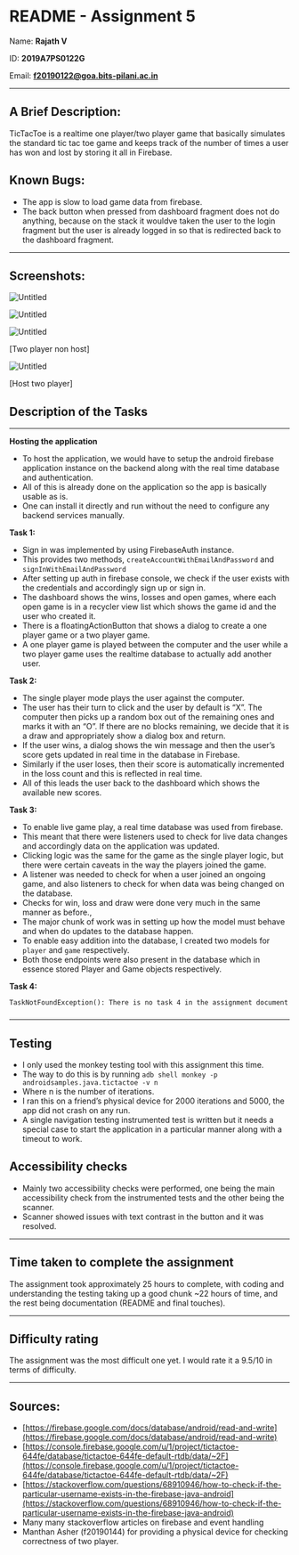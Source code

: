 # README - Assignment 5


Name: **Rajath V**

ID: **2019A7PS0122G**

Email: **f20190122@goa.bits-pilani.ac.in**

---

## A Brief Description:

TicTacToe is a realtime one player/two player game that basically simulates the standard tic tac toe game and keeps track of the number of times a user has won and lost by storing it all in Firebase.

## Known Bugs:

- The app is slow to load game data from firebase.
- The back button when pressed from dashboard fragment does not do anything, because on the stack it wouldve taken the user to the login fragment but the user is already logged in so that is redirected back to the dashboard fragment.

---

## Screenshots:

![Untitled](README/Untitled.png)

![Untitled](README/Untitled%201.png)

![Untitled](README/Untitled%202.png)

[Two player non host]

![Untitled](README/Untitled%203.png)

[Host two player]

## Description of the Tasks

---
**Hosting the application**

- To host the application, we would have to setup the android firebase application instance on the backend along with the real time database and authentication.
- All of this is already done on the application so the app is basically usable as is.
- One can install it directly and run without the need to configure any backend services manually.


**Task 1:**

- Sign in was implemented by using FirebaseAuth instance.
- This provides two methods, `createAccountWithEmailAndPassword` and `signInWithEmailAndPassword`
- After setting up auth in firebase console, we check if the user exists with the credentials and accordingly sign up or sign in.
- The dashboard shows the wins, losses and open games, where each open game is in a recycler view list which shows the game id and the user who created it.
- There is a floatingActionButton that shows a dialog to create a one player game or a two player game.
- A one player game is played between the computer and the user while a two player game uses the realtime database to actually add another user.

**Task 2:**

- The single player mode plays the user against the computer.
- The user has their turn to click and the user by default is “X”. The computer then picks up a random box out of the remaining ones and marks it with an “O”. If there are no blocks remaining, we decide that it is a draw and appropriately show a dialog box and return.
- If the user wins, a dialog shows the win message and then the user’s score gets updated in real time in the database in Firebase.
- Similarly if the user loses, then their score is automatically incremented in the loss count and this is reflected in real time.
- All of this leads the user back to the dashboard which shows the available new scores.

**Task 3:**

- To enable live game play, a real time database was used from firebase.
- This meant that there were listeners used to check for live data changes and accordingly data on the application was updated.
- Clicking logic was the same for the game as the single player logic, but there were certain caveats in the way the players joined the game.
- A listener was needed to check for when a user joined an ongoing game, and also listeners to check for when data was being changed on the database.
- Checks for win, loss and draw were done very much in the same manner as before.,
- The major chunk of work was in setting up how the model must behave and when do updates to the database happen.
- To enable easy addition into the database, I created two models for `player` and `game` respectively.
- Both those endpoints were also present in the database which in essence stored Player and Game objects respectively.

**Task 4:**

`TaskNotFoundException(): There is no task 4 in the assignment document` 

### 

---

## Testing

- I only used the monkey testing tool with this assignment this time.
- The way to do this is by running `adb shell monkey -p androidsamples.java.tictactoe -v n`
- Where n is the number of iterations.
- I ran this on a friend’s physical device for 2000 iterations and 5000, the app did not crash on any run.
- A single navigation testing instrumented test is written but it needs a special case to start the application in a particular manner along with a timeout to work.

## Accessibility checks

- Mainly two accessibility checks were performed, one being the main accessibility check from the instrumented tests and the other being the scanner.
- Scanner showed issues with text contrast in the button and it was resolved.


---

## Time taken to complete the assignment

The assignment took approximately 25 hours to complete, with coding and understanding the testing taking up a good chunk ~22 hours of time, and the rest being documentation (README and final touches).

---

## Difficulty rating

The assignment was the most difficult one yet. I would rate it a 9.5/10 in terms of difficulty.

---

## Sources:

- [https://firebase.google.com/docs/database/android/read-and-write](https://firebase.google.com/docs/database/android/read-and-write)
- [https://console.firebase.google.com/u/1/project/tictactoe-644fe/database/tictactoe-644fe-default-rtdb/data/~2F](https://console.firebase.google.com/u/1/project/tictactoe-644fe/database/tictactoe-644fe-default-rtdb/data/~2F)
- [https://stackoverflow.com/questions/68910946/how-to-check-if-the-particular-username-exists-in-the-firebase-java-android](https://stackoverflow.com/questions/68910946/how-to-check-if-the-particular-username-exists-in-the-firebase-java-android)
- Many many stackoverflow articles on firebase and event handling
- Manthan Asher (f20190144) for providing a physical device for checking correctness of two player.